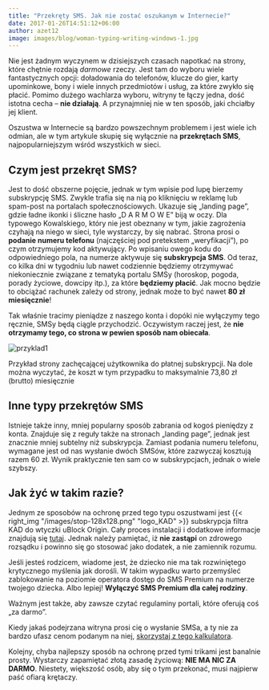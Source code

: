 ```yaml
---
title: "Przekręty SMS. Jak nie zostać oszukanym w Internecie?"
date: 2017-01-26T14:51:12+06:00
author: azet12
image: images/blog/woman-typing-writing-windows-1.jpg
---
```


Nie jest żadnym wyczynem w dzisiejszych czasach napotkać na strony, które chętnie rozdają _darmowe_ rzeczy. Jest tam do wyboru wiele fantastycznych opcji: doładowania do telefonów, klucze do gier, karty upominkowe, bony i wiele innych przedmiotów i usług, za które zwykło się płacić. Pomimo dużego wachlarza wyboru, witryny te łączy jedna, dość istotna cecha – **nie działają**. A przynajmniej nie w ten sposób, jaki chciałby jej klient.

Oszustwa w Internecie są bardzo powszechnym problemem i jest wiele ich odmian, ale w tym artykule skupię się wyłącznie na **przekrętach SMS**, najpopularniejszym wśród wszystkich w sieci.

Czym jest przekręt SMS?
-----------------------

Jest to dość obszerne pojęcie, jednak w tym wpisie pod lupę bierzemy subskrypcję SMS. Zwykle trafia się na nią po kliknięciu w reklamę lub spam-post na portalach społecznościowych. Ukazuje się „landing page”, gdzie ładne ikonki i śliczne hasło „D A R M O W E” biją w oczy. Dla typowego Kowalskiego, który nie jest obeznany w tym, jakie zagrożenia czyhają na niego w sieci, tyle wystarczy, by się nabrać. Strona prosi o **podanie numeru telefonu** (najczęściej pod pretekstem „weryfikacji”), po czym otrzymujemy kod aktywujący. Po wpisaniu owego kodu do odpowiedniego pola, na numerze aktywuje się **subskrypcja SMS**. Od teraz, co kilka dni w tygodniu lub nawet codziennie będziemy otrzymywać niekoniecznie związane z tematyką portalu SMSy (horoskop, pogoda, porady życiowe, dowcipy itp.), za które **będziemy płacić**. Jak mocno będzie to obciążać rachunek zależy od strony, jednak może to być nawet **80 zł miesięcznie**!

Tak właśnie tracimy pieniądze z naszego konta i dopóki nie wyłączymy tego ręcznie, SMSy będą ciągle przychodzić. Oczywistym raczej jest, że **nie otrzymamy tego, co strona w pewien sposób nam obiecała**.

![przyklad1](/images/blog/przyklad1.png)

Przykład strony zachęcającej użytkownika do płatnej subskrypcji. Na dole można wyczytać, że koszt w tym przypadku to maksymalnie 73,80 zł (brutto) miesięcznie

Inne typy przekrętów SMS
------------------------

Istnieje także inny, mniej popularny sposób zabrania od kogoś pieniędzy z konta. Znajduje się z reguły także na stronach „landing page”, jednak jest znacznie mniej subtelny niż subskrypcja. Zamiast podania numeru telefonu, wymagane jest od nas wysłanie dwóch SMSów, które zazwyczaj kosztują razem 60 zł. Wynik praktycznie ten sam co w subskrypcjach, jednak o wiele szybszy.

Jak żyć w takim razie?
----------------------

Jednym ze sposobów na ochronę przed tego typu oszustwami jest {{< right_img "/images/stop-128x128.png" "logo_KAD" >}} subskrypcja filtra KAD do wtyczki uBlock Origin. Cały proces instalacji i dodatkowe informacje znajdują się [tutaj](https://kadantiscam.netlify.com). Jednak należy pamiętać, iż **nie zastąpi** on zdrowego rozsądku i powinno się go stosować jako dodatek, a nie zamiennik rozumu.

Jeśli jesteś rodzicem, wiadome jest, że dziecko nie ma tak rozwiniętego krytycznego myślenia jak dorośli. W takim wypadku warto przemyśleć zablokowanie na poziomie operatora dostęp do SMS Premium na numerze twojego dziecka. Albo lepiej! **Wyłączyć SMS Premium dla całej rodziny**.

Ważnym jest także, aby zawsze czytać regulaminy portali, które oferują coś „za darmo”.

Kiedy jakaś podejrzana witryna prosi cię o wysłanie SMSa, a ty nie za bardzo ufasz cenom podanym na niej, [skorzystaj z tego kalkulatora](http://ilekosztuje.pl/sms/).

Kolejny, chyba najlepszy sposób na ochronę przed tymi trikami jest banalnie prosty. Wystarczy zapamiętać złotą zasadę życiową: **NIE MA NIC ZA DARMO**. Niestety, większość osób, aby się o tym przekonać, musi najpierw paść ofiarą krętaczy.
